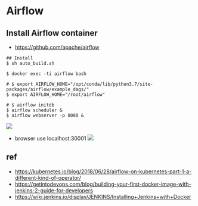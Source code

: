 # Airflow

## Install Airflow container
* https://github.com/apache/airflow
```shell=
## Install 
$ sh auto_build.sh

$ docker exec -ti airflow bash

# $ export AIRFLOW_HOME="/opt/conda/lib/python3.7/site-packages/airflow/example_dags/"
$ export AIRFLOW_HOME="/root/airflow"

# $ airflow initdb
$ airflow scheduler &
$ airflow webserver -p 8080 &
```



![](https://i.imgur.com/A6TQ6IW.png)
* browser use localhost:30001
![](https://i.imgur.com/ejcejWj.png)


## ref
* https://kubernetes.io/blog/2018/06/28/airflow-on-kubernetes-part-1-a-different-kind-of-operator/
* https://getintodevops.com/blog/building-your-first-docker-image-with-jenkins-2-guide-for-developers
* https://wiki.jenkins.io/display/JENKINS/Installing+Jenkins+with+Docker
